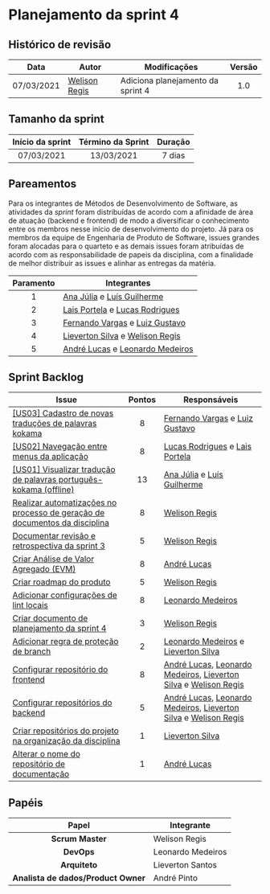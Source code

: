 # Planejamento da sprint 4

## Histórico de revisão

|    Data    | Autor                                           | Modificações                      | Versão |
| :--------: | ----------------------------------------------- | --------------------------------- | :----: |
| 07/03/2021 | [Welison Regis](http://www.github.com/WelisonR) | Adiciona planejamento da sprint 4 |  1.0   |

## Tamanho da sprint

| Início da sprint | Término da Sprint | Duração |
| :--------------: | :---------------: | :-----: |
|    07/03/2021    |    13/03/2021     | 7 dias  |

## Pareamentos

Para os integrantes de Métodos de Desenvolvimento de Software, as atividades da *sprint* foram distribuídas de acordo com a afinidade de área de atuação (backend e frontend) de modo a diversificar o conhecimento entre os membros nesse início de desenvolvimento do projeto. Já para os membros da equipe de Engenharia de Produto de Software, issues grandes foram alocadas para o quarteto e as demais issues foram atribuídas de acordo com as responsabilidade de papeis da disciplina, com a finalidade de melhor distribuir as issues e alinhar as entregas da matéria.

| Paramento | Integrantes                                                                                               |
| :-------: | --------------------------------------------------------------------------------------------------------- |
|     1     | [Ana Júlia](http://www.github.com/aluzianobriceno) e [Luís Guilherme](http://www.github.com/luisgaboardi) |
|     2     | [Lais Portela](http://www.github.com/laispa) e [Lucas Rodrigues](http://www.github.com/nickby2)           |
|     3     | [Fernando Vargas](http://www.github.com/SFernandoS) e [Luiz Gustavo](http://www.github.com/LightZX)       |
|     4     | [Lieverton Silva](http://www.github.com/lievertom) e [Welison Regis](http://www.github.com/WelisonR)      |
|     5     | [André Lucas](http://www.github.com/andrelucax) e [Leonardo Medeiros](http://www.github.com/leomedeiros1) |

## Sprint Backlog

| Issue                                                                                                                                              | Pontos | Responsáveis                                                                                                                                                                                       |
| -------------------------------------------------------------------------------------------------------------------------------------------------- | :----: | -------------------------------------------------------------------------------------------------------------------------------------------------------------------------------------------------- |
| [[US03] Cadastro de novas traduções de palavras kokama](https://github.com//fga-eps-mds/2020.2-Projeto-Kokama-Wiki/issues/84)                      |   8    | [Fernando Vargas](https://github.com/SFernandoS) e [Luiz Gustavo](https://github.com/LightZX)                                                                                                      |
| [[US02] Navegação entre menus da aplicação](https://github.com//fga-eps-mds/2020.2-Projeto-Kokama-Wiki/issues/83)                                  |   8    | [Lucas Rodrigues](https://github.com/nickby2) e [Lais Portela](https://github.com/laispa)                                                                                                          |
| [[US01] Visualizar tradução de palavras português-kokama (offline)](https://github.com//fga-eps-mds/2020.2-Projeto-Kokama-Wiki/issues/82)          |   13   | [Ana Júlia](https://github.com/aluzianobriceno) e [Luís Guilherme](https://github.com/luisgaboardi)                                                                                                |
| [Realizar automatizações no processo de geração de documentos da disciplina](https://github.com//fga-eps-mds/2020.2-Projeto-Kokama-Wiki/issues/81) |   8   | [Welison Regis](https://github.com/WelisonR)                                                                                                                                                       |
| [Documentar revisão e retrospectiva da sprint 3](https://github.com//fga-eps-mds/2020.2-Projeto-Kokama-Wiki/issues/80)                             |   5    | [Welison Regis](https://github.com/WelisonR)                                                                                                                                                       |
| [Criar Análise de Valor Agregado (EVM)](https://github.com//fga-eps-mds/2020.2-Projeto-Kokama-Wiki/issues/79)                                      |   8    | [André Lucas](https://github.com/andrelucax)                                                                                                                                                       |
| [Criar roadmap do produto](https://github.com//fga-eps-mds/2020.2-Projeto-Kokama-Wiki/issues/78)                                                   |   5    | [Welison Regis](https://github.com/WelisonR)                                                                                                                                                       |
| [Adicionar configurações de lint locais](https://github.com//fga-eps-mds/2020.2-Projeto-Kokama-Wiki/issues/77)                                     |   8    | [Leonardo Medeiros](https://github.com/leomedeiros1)                                                                                                                                               |
| [Criar documento de planejamento da sprint 4](https://github.com//fga-eps-mds/2020.2-Projeto-Kokama-Wiki/issues/69)                                |   3    | [Welison Regis](https://github.com/WelisonR)                                                                                                                                                       |
| [Adicionar regra de proteção de branch](https://github.com//fga-eps-mds/2020.2-Projeto-Kokama-Wiki/issues/87)                                      |   2    | [Leonardo Medeiros](https://github.com/leomedeiros1) e [Lieverton Silva](https://github.com/lievertom)                                                                                             |
| [Configurar repositório do frontend](https://github.com//fga-eps-mds/2020.2-Projeto-Kokama-Wiki/issues/75)                                         |   8    | [André Lucas](https://github.com/andrelucax), [Leonardo Medeiros](https://github.com/leomedeiros1), [Lieverton Silva](https://github.com/lievertom) e [Welison Regis](https://github.com/WelisonR) |
| [Configurar repositórios do backend](https://github.com//fga-eps-mds/2020.2-Projeto-Kokama-Wiki/issues/74)                                         |   5    | [André Lucas](https://github.com/andrelucax), [Leonardo Medeiros](https://github.com/leomedeiros1), [Lieverton Silva](https://github.com/lievertom) e [Welison Regis](https://github.com/WelisonR) |
| [Criar repositórios do projeto na organização da disciplina](https://github.com//fga-eps-mds/2020.2-Projeto-Kokama-Wiki/issues/73)                 |   1    | [Lieverton Silva](https://github.com/lievertom)                                                                                                                                                    |
| [Alterar o nome do repositório de documentação](https://github.com//fga-eps-mds/2020.2-Projeto-Kokama-Wiki/issues/72)                              |   1    | [André Lucas](https://github.com/andrelucax)                                                                                                                                                       |

## Papéis

|                Papel                | Integrante        |
| :---------------------------------: | ----------------- |
|          **Scrum Master**           | Welison Regis     |
|             **DevOps**              | Leonardo Medeiros |
|            **Arquiteto**            | Lieverton Santos  |
| **Analista de dados/Product Owner** | André Pinto       |
